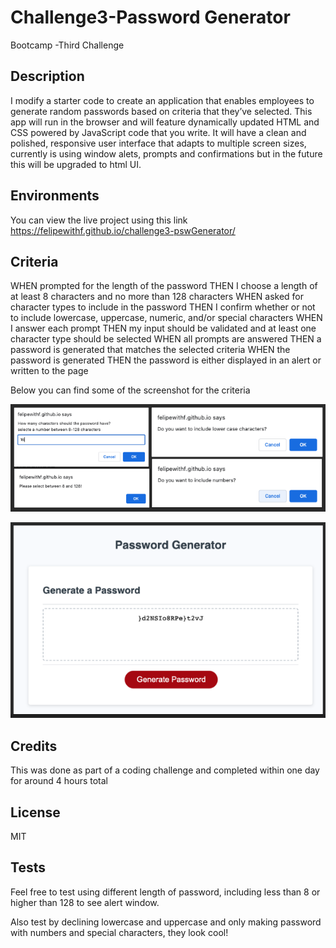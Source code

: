 # Challenge3-Password Generator

Bootcamp -Third Challenge

## Description

I modify a starter code to create an application that enables employees to generate random passwords based on criteria that they’ve selected. This app will run in the browser and will feature dynamically updated HTML and CSS powered by JavaScript code that you write. It will have a clean and polished, responsive user interface that adapts to multiple screen sizes, currently is using window alets, prompts and confirmations but in the future this will be upgraded to html UI.

## Environments
You can view the live project using this link https://felipewithf.github.io/challenge3-pswGenerator/

## Criteria

WHEN prompted for the length of the password
THEN I choose a length of at least 8 characters and no more than 128 characters
WHEN asked for character types to include in the password
THEN I confirm whether or not to include lowercase, uppercase, numeric, and/or special characters
WHEN I answer each prompt
THEN my input should be validated and at least one character type should be selected
WHEN all prompts are answered
THEN a password is generated that matches the selected criteria
WHEN the password is generated
THEN the password is either displayed in an alert or written to the page

Below you can find some of the screenshot for the criteria

![Screenshots of confirmation windows](assets/images/s_1.png)

![Screenshoot of final UI](assets/images/s_2.png)

## Credits
This was done as part of a coding challenge and completed within one day for around 4 hours total

## License
MIT

## Tests
Feel free to test using different length of password, including less than 8 or higher than 128 to see alert window. 

Also test by declining lowercase and uppercase and only making password with numbers and special characters, they look cool!
